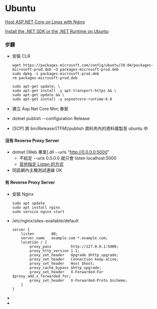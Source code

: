 # Ubuntu

[Host ASP.NET Core on Linux with Nginx](https://docs.microsoft.com/en-us/aspnet/core/host-and-deploy/linux-nginx)

[Install the .NET SDK or the .NET Runtime on Ubuntu](https://docs.microsoft.com/en-us/dotnet/core/install/linux-ubuntu)

### 步驟

- 安裝 CLR

    ```
    wget https://packages.microsoft.com/config/ubuntu/20.04/packages-microsoft-prod.deb -O packages-microsoft-prod.deb
    sudo dpkg -i packages-microsoft-prod.deb
    rm packages-microsoft-prod.deb

    sudo apt-get update; \
    sudo apt-get install -y apt-transport-https && \
    sudo apt-get update && \
    sudo apt-get install -y aspnetcore-runtime-6.0

    ```
- 建立 Asp.Net Core Mvc 專案
- dotnet publish --configuration Release
- [SCP] 將 bin/Release/[TFM]/publish 資料夾內的資料複製至 ubuntu 中

#### 沒有 Reverse Proxy Server
- dotnet [Web 專案].dll --urls "http://0.0.0.0:5000"
  - 不給定 --urls 0.0.0.0 就只會 listen localhost:5000
  - [其他指定 Listen 的方式](../../Kestrel/指定%20listen%20的方式.md)
- 同區網內主機測試連線 OK

#### 有 Reverse Proxy Server
- 安裝 Nginx

  ```
  sudo apt update
  sudo apt install nginx
  sudo service nginx start
  ```

- /etc/nginx/sites-available/default

  ```
  server {
      listen        80;
      server_name   example.com *.example.com;
      location / {
          proxy_pass         http://127.0.0.1:5000;
          proxy_http_version 1.1;
          proxy_set_header   Upgrade $http_upgrade;
          proxy_set_header   Connection keep-alive;
          proxy_set_header   Host $host;
          proxy_cache_bypass $http_upgrade;
          proxy_set_header   X-Forwarded-For $proxy_add_x_forwarded_for;
          proxy_set_header   X-Forwarded-Proto $scheme;
      }
  }
  ```

- 
- 